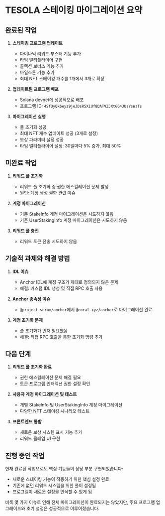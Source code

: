 # TESOLA 스테이킹 마이그레이션 요약

## 완료된 작업

1. **스테이킹 프로그램 업데이트**
   - 다이나믹 리워드 부스터 기능 추가
   - 타임 멀티플라이어 구현
   - 콜렉션 보너스 기능 추가
   - 마일스톤 기능 추가
   - 최대 NFT 스테이킹 개수를 1개에서 3개로 확장

2. **업데이트된 프로그램 배포**
   - Solana devnet에 성공적으로 배포
   - 프로그램 ID: `4SfUyQkbeyz9jeJDsR5XiUf8DATVZJXtGG4JUsYsWzTs`

3. **마이그레이션 실행**
   - 풀 초기화 성공
   - 최대 NFT 개수 업데이트 성공 (3개로 설정)
   - 보상 파라미터 설정 성공
   - 타임 멀티플라이어 설정: 30일마다 5% 증가, 최대 50%

## 미완료 작업

1. **리워드 풀 초기화**
   - 리워드 풀 초기화 중 권한 에스컬레이션 문제 발생
   - 원인: 계정 생성 권한 관련 이슈

2. **계정 마이그레이션**
   - 기존 StakeInfo 계정 마이그레이션은 시도하지 않음
   - 기존 UserStakingInfo 계정 마이그레이션은 시도하지 않음

3. **리워드 풀 충전**
   - 리워드 토큰 전송 시도하지 않음

## 기술적 과제와 해결 방법

1. **IDL 이슈**
   - Anchor IDL에 계정 구조가 제대로 정의되지 않은 문제
   - 해결: 커스텀 IDL 생성 및 직접 RPC 호출 사용

2. **Anchor 종속성 이슈**
   - `@project-serum/anchor`에서 `@coral-xyz/anchor`로 마이그레이션 완료

3. **계정 초기화 문제**
   - 풀 초기화가 먼저 필요했음
   - 해결: 직접 RPC 호출을 통한 초기화 명령 추가

## 다음 단계

1. **리워드 풀 초기화 완료**
   - 권한 에스컬레이션 문제 해결 필요
   - 토큰 프로그램 인터랙션 권한 설정 확인

2. **사용자 계정 마이그레이션 및 테스트**
   - 개별 StakeInfo 및 UserStakingInfo 계정 마이그레이션
   - 다양한 NFT 스테이킹 시나리오 테스트

3. **프론트엔드 통합**
   - 새로운 보상 시스템 표시 기능 추가
   - 리워드 클레임 UI 구현

## 진행 중인 작업

현재 완료된 작업으로도 핵심 기능들이 상당 부분 구현되었습니다:
- 새로운 스테이킹 기능이 작동하기 위한 핵심 설정 완료
- 기존에 없던 리워드 시스템을 위한 풀이 설정됨
- 프로그램이 새로운 설정을 인식할 수 있게 됨

비록 몇 가지 이슈로 인해 전체 마이그레이션이 완료되지는 않았지만, 주요 프로그램 업그레이드와 초기 설정은 성공적으로 이루어졌습니다.